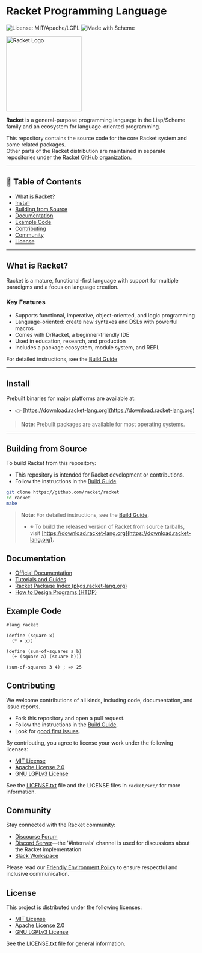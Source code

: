 # Racket Programming Language

![License: MIT/Apache/LGPL](https://img.shields.io/badge/license-MIT%2FApache%2FLGPL-blue)
![Made with Scheme](https://img.shields.io/badge/Made%20with-Scheme-lightgrey?logo=racket)

<img alt="Racket Logo" src="https://racket-lang.org/img/racket-logo.svg" width="200" height="auto" />

**Racket** is a general-purpose programming language in the Lisp/Scheme family and an ecosystem for language-oriented programming.

This repository contains the source code for the core Racket system and some related packages.  
Other parts of the Racket distribution are maintained in separate repositories under the [Racket GitHub organization](https://github.com/racket).

---

## 📌 Table of Contents 

- [What is Racket?](#what-is-racket)
- [Install](#install)
- [Building from Source](#building-from-source)
- [Documentation](#documentation)
- [Example Code](#example-code)
- [Contributing](#contributing)
- [Community](#community)
- [License](#license)

---

## What is Racket?

Racket is a mature, functional-first language with support for multiple paradigms and a focus on language creation.

### Key Features

- Supports functional, imperative, object-oriented, and logic programming
- Language-oriented: create new syntaxes and DSLs with powerful macros
- Comes with DrRacket, a beginner-friendly IDE
- Used in education, research, and production
- Includes a package ecosystem, module system, and REPL

For detailed instructions, see the [Build Guide](https://github.com/racket/racket/blob/master/build.md)

---

## Install

Prebuilt binaries for major platforms are available at:
- 👉  [https://download.racket-lang.org](https://download.racket-lang.org)
> **Note**: Prebuilt packages are available for most operating systems.

---

## Building from Source

To build Racket from this repository:
- This repository is intended for Racket development or contributions.
- Follow the instructions in the [Build Guide](https://github.com/racket/racket/blob/master/build.md)
  
```bash
git clone https://github.com/racket/racket
cd racket
make
```

> **Note**: For detailed instructions, see the [Build Guide](build.md).
> - ※ To build the released version of Racket from source tarballs, visit [https://download.racket-lang.org](https://download.racket-lang.org).

## Documentation

- [Official Documentation](https://docs.racket-lang.org)
- [Tutorials and Guides](https://docs.racket-lang.org/#tutorials)
- [Racket Package Index (pkgs.racket-lang.org)](https://pkgs.racket-lang.org)
- [How to Design Programs (HTDP)](https://htdp.org/)

## Example Code

```racket
#lang racket

(define (square x)
  (* x x))

(define (sum-of-squares a b)
  (+ (square a) (square b)))

(sum-of-squares 3 4) ; => 25

```

## Contributing

We welcome contributions of all kinds, including code, documentation, and issue reports.

- Fork this repository and open a pull request.
- Follow the instructions in the [Build Guide](build.md#contributing).
- Look for [good first issues](https://github.com/racket/racket/labels/good%20first%20issue).

By contributing, you agree to license your work under the following licenses:
- [MIT License](racket/src/LICENSE-MIT.txt)
- [Apache License 2.0](racket/src/LICENSE-APACHE.txt)
- [GNU LGPLv3 License](racket/src/LICENSE-LGPL.txt)

See the [LICENSE.txt](LICENSE.txt) file and the LICENSE files in `racket/src/` for more information.

## Community

Stay connected with the Racket community:

- [Discourse Forum](https://racket.discourse.group/)
- [Discord Server](https://discord.gg/6Zq8sH5)—the '#internals' channel is used for discussions about the Racket implementation
- [Slack Workspace](https://racket-slack.herokuapp.com/)

Please read our [Friendly Environment Policy](https://racket-lang.org/friendly.html) to ensure respectful and inclusive communication.

## License

This project is distributed under the following licenses:

- [MIT License](racket/src/LICENSE-MIT.txt)
- [Apache License 2.0](racket/src/LICENSE-APACHE.txt)
- [GNU LGPLv3 License](racket/src/LICENSE-LGPL.txt)

See the [LICENSE.txt](LICENSE.txt) file for general information.
